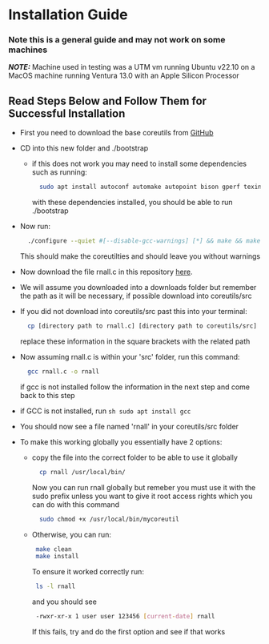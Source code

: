 # Installation Guide
### Note this is a general guide and may not work on some machines
**_NOTE:_** Machine used in testing was a UTM vm running Ubuntu v22.10 on a MacOS machine running Ventura 13.0 with an Apple Silicon Processor

## Read Steps Below and Follow Them for Successful Installation

- First you need to download the base coreutils from <a href="https://github.com/coreutils/coreutils">GitHub</a> <br/>
- CD into this new folder and ./bootstrap
  - if this does not work you may need to install some dependencies such as running:
    ```sh
      sudo apt install autoconf automake autopoint bison gperf texinfo -y
    ```
    with these dependencies installed, you should be able to run ./bootstrap
- Now run:
  ```sh
    ./configure --quiet #[--disable-gcc-warnings] [*] && make && make check
  ```
  This should make the coreutilties and should leave you without warnings
  
- Now download the file rnall.c in this repository <a href="https://github.com/CSaltx/rnall/blob/main/rnall.c">here</a>.
- We will assume you downloaded into a downloads folder but remember the path as it will be necessary, if possible download into coreutils/src
- If you did not download into coreutils/src past this into your terminal:
  ```sh
    cp [directory path to rnall.c] [directory path to coreutils/src]
  ```
  replace these information in the square brackets with the related path
- Now assuming rnall.c is within your 'src' folder, run this command:
  ```sh
    gcc rnall.c -o rnall
  ```
  if gcc is not installed follow the information in the next step and come back to this step
- if GCC is not installed, run
  ```sh sudo apt install gcc```
- You should now see a file named 'rnall' in your coreutils/src folder
- To make this working globally you essentially have 2 options: 
  - copy the file into the correct folder to be able to use it globally
    ```sh
      cp rnall /usr/local/bin/
    ```
    Now you can run rnall globally but remeber you must use it with the sudo prefix unless you want to give it root access rights which you can do with this command
    ```sh
      sudo chmod +x /usr/local/bin/mycoreutil
    ```
  -  Otherwise, you can run:
     ```sh
      make clean
      make install
     ```
     
     To ensure it worked correctly run:
     ```sh
      ls -l rnall
     ```
     and you should see
     ```sh
      -rwxr-xr-x 1 user user 123456 [current-date] rnall
     ```
     If this fails, try and do the first option and see if that works
